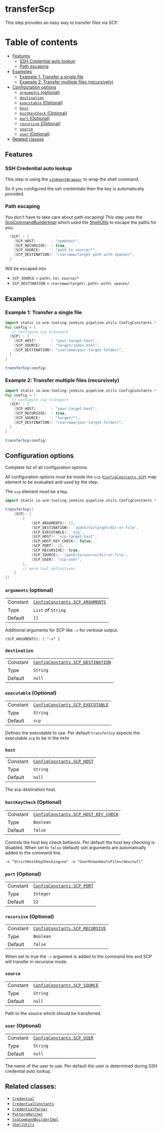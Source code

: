 # transferScp

This step provides an easy way to transfer files via SCP.


# Table of contents
* [Features](#features)
    * [SSH Credential auto lookup](#ssh-credential-auto-lookup)
    * [Path escaping](#path-escaping)
* [Examples](#examples)
  * [Example 1: Transfer a single file](#example-1-transfer-a-single-file)
  * [Example 2: Transfer multiple files (recursively)](#example-2-transfer-multiple-files-recursively)
* [Configuration options](#configuration-options)
    * [`arguments` (optional)](#arguments-optional)
    * [`destination`](#destination)
    * [`executable` (Optional)](#executable-optional)
    * [`host`](#host)
    * [`hostKeyCheck` (Optional)](#hostkeycheck-optional)
    * [`port` (Optional)](#port-optional)
    * [`recursive` (Optional)](#recursive-optional)
    * [`source`](#source)
    * [`user` (Optional)](#user-optional)
* [Related classes](#related-classes)

## Features
### SSH Credential auto lookup

This step is using the [`sshAgentWrapper`](sshAgentWrapper.md) to wrap
the shell command.

So if you configured the ssh credentials then the key is automatically
provided.

### Path escaping
You don't have to take care about path escaping! This step uses the  
[ScpCommandBuilderImpl](../src/io/wcm/tooling/jenkins/pipeline/shell/ScpCommandBuilderImpl.groovy)
which used the
[ShellUtils](../src/io/wcm/tooling/jenkins/pipeline/shell/ShellUtils.groovy)
to escape the paths for you.

```groovy
  (SCP) : [
    (SCP_HOST)       : "somehost",
    (SCP_RECURSIVE)  : true,
    (SCP_SOURCE)     : "path to source/*",
    (SCP_DESTINATION): "/var/www/target path with spaces/",
  ]
```

Will be escaped into
* `SCP_SOURCE` = `path\ to\ source/*`
* `SCP_DESTINATION` = `/var/www/target\ path\ with\ spaces/`

## Examples

### Example 1: Transfer a single file
```groovy
import static io.wcm.tooling.jenkins.pipeline.utils.ConfigConstants.*
Map config = [
   // configure scp transport
  (SCP) : [
    (SCP_HOST)       : "your-target-host",
    (SCP_SOURCE)     : "target/index.html",
    (SCP_DESTINATION): "/var/www/your-target-folder/",
  ]
]

transferScp(config)
```

### Example 2: Transfer multiple files (recursively)
```groovy
import static io.wcm.tooling.jenkins.pipeline.utils.ConfigConstants.*
Map config = [
   // configure scp transport
  (SCP) : [
    (SCP_HOST)       : "your-target-host",
    (SCP_RECURSIVE)  : true,
    (SCP_SOURCE)     : "target/*",
    (SCP_DESTINATION): "/var/www/your-target-folder/",
  ]
]

transferScp(config)
```

## Configuration options

Complete list of all configuration options.

All configuration options must be inside the `scp` ([`ConfigConstants.SCP`](../src/io/wcm/tooling/jenkins/pipeline/utils/ConfigConstants.groovy)) map element to be
evaluated and used by the step.

The `scp` element must be a `Map`.
```groovy
import static io.wcm.tooling.jenkins.pipeline.utils.ConfigConstants.*

transferScp([
    (SCP): [
        [ 
            (SCP_ARGUMENTS): [],
            (SCP_DESTINATION): '/path/to/target/dir-or-file',
            (SCP_EXECUTABLE): 'scp', 
            (SCP_HOST): 'scp-target-host', 
            (SCP_HOST_KEY_CHECK): false,
            (SCP_PORT): 22,
            (SCP_RECURSIVE): true,
            (SCP_SOURCE): '/path/to/source/dir-or-file',
            (SCP_USER): "scp-user", 
        ],
        // more tool definitions
    ]
])
```

### `arguments` (optional)
|||
|---|---|
|Constant|[`ConfigConstants.SCP_ARGUMENTS`](../src/io/wcm/tooling/jenkins/pipeline/utils/ConfigConstants.groovy)|
|Type|`List` of `String`|
|Default|`[]`|

Additional arguments for SCP like `-v` for verbose output.

`(SCP_ARGUMENTS): [ "-v" ]`

### `destination`
|||
|---|---|
|Constant|[`ConfigConstants.SCP_DESTINATION`](../src/io/wcm/tooling/jenkins/pipeline/utils/ConfigConstants.groovy)|
|Type|`String`|
|Default|`null`|

### `executable` (Optional)
|||
|---|---|
|Constant|[`ConfigConstants.SCP_EXECUTABLE`](../src/io/wcm/tooling/jenkins/pipeline/utils/ConfigConstants.groovy)|
|Type|`String`|
|Default|`scp`|

Defines the executable to use. Per default `transferScp` expects the executable `scp` to be in the `PATH`

### `host`
|||
|---|---|
|Constant|[`ConfigConstants.SCP_HOST`](../src/io/wcm/tooling/jenkins/pipeline/utils/ConfigConstants.groovy)|
|Type|`String`|
|Default|`null`|

The scp destination host.

### `hostKeyCheck` (Optional)
|||
|---|---|
|Constant|[`ConfigConstants.SCP_HOST_KEY_CHECK`](../src/io/wcm/tooling/jenkins/pipeline/utils/ConfigConstants.groovy)|
|Type|`Boolean`|
|Default|`false`

Controls the host key check behavior. Per default the host key checking is disabled.
When set to `false` (default) ssh arguments are automatically added to the command line.

`-o "StrictHostKeyChecking=no" -o "UserKnownHostsFile=/dev/null"`

### `port` (Optional)
|||
|---|---|
|Constant|[`ConfigConstants.SCP_PORT`](../src/io/wcm/tooling/jenkins/pipeline/utils/ConfigConstants.groovy)|
|Type|`Integer`|
|Default|`22`|

### `recursive` (Optional)
|||
|---|---|
|Constant|[`ConfigConstants.SCP_RECURSIVE`](../src/io/wcm/tooling/jenkins/pipeline/utils/ConfigConstants.groovy)|
|Type|`Boolean`|
|Default|`false`|

When set to true the `-r` argument is added to the command line and SCP will transfer in recursive mode.

### `source`
|||
|---|---|
|Constant|[`ConfigConstants.SCP_SOURCE`](../src/io/wcm/tooling/jenkins/pipeline/utils/ConfigConstants.groovy)|
|Type|`String`|
|Default|`null`|

Path to the source which should be transferred.

### `user` (Optional)
|||
|---|---|
|Constant|[`ConfigConstants.SCP_USER`](../src/io/wcm/tooling/jenkins/pipeline/utils/ConfigConstants.groovy)|
|Type|`String`|
|Default|`null`|

The name of the user to use. Per default the user is determined during SSH credential auto lookup.

## Related classes:
* [`Credential`](../src/io/wcm/tooling/jenkins/pipeline/credentials/Credential.groovy)
* [`CredentialConstants`](../src/io/wcm/tooling/jenkins/pipeline/credentials/CredentialConstants.groovy)
* [`CredentialParser`](../src/io/wcm/tooling/jenkins/pipeline/credentials/CredentialParser.groovy)
* [`PatternMatcher`](../src/io/wcm/tooling/jenkins/pipeline/utils/PatternMatcher.groovy)
* [`ScpCommandBuilderImpl`](../src/io/wcm/tooling/jenkins/pipeline/shell/ScpCommandBuilderImpl.groovy)
* [`ShellUtils`](../src/io/wcm/tooling/jenkins/pipeline/shell/ShellUtils.groovy)
